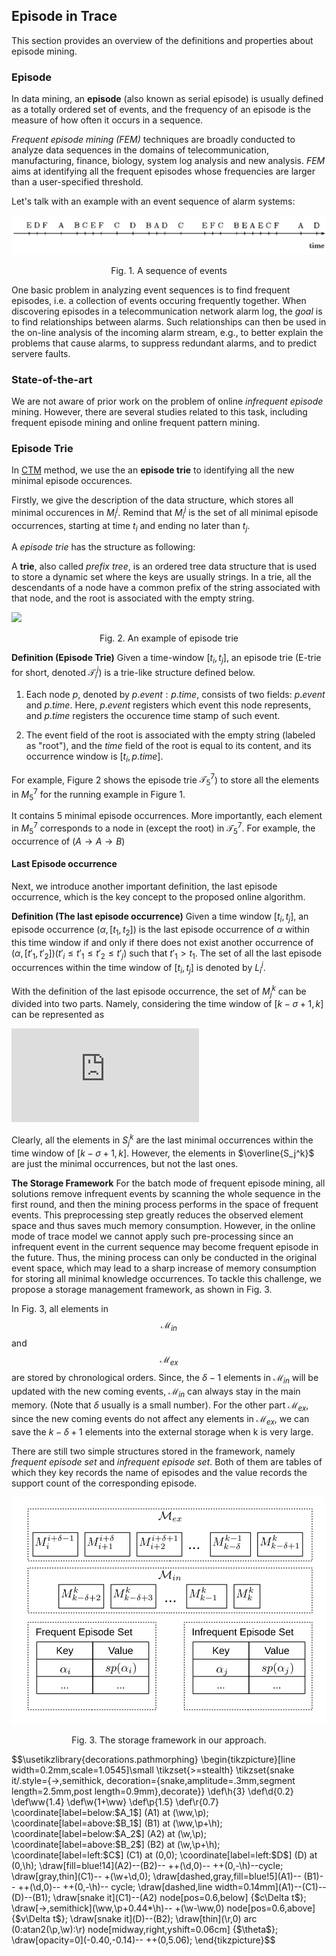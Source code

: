 
## Episode in Trace
<!-- Introcduction -->
This section provides an overview of the definitions and properties about episode mining.

### Episode
In data mining, an **episode** (also known as serial episode) is usually defined as a totally ordered set of events, and the frequency of an episode is the measure of how often it occurs in a sequence.

*Frequent episode mining (FEM)* techniques are broadly conducted to analyze data sequences in the domains of telecommunication, manufacturing, finance, biology, system log analysis and new analysis.
*FEM* aims at identifying all the frequent episodes whose frequencies are larger than a user-specified threshold.

Let's talk with an example with an event sequence of alarm systems:

![image](image/episode.png)

<p align="center"> Fig. 1. A sequence of events </p>

One basic problem in analyzing event sequences is to find frequent episodes, i.e. a collection of events occuring frequently together.
When discovering episodes in a telecommunication network alarm log, the *goal* is to find relationships between alarms.
Such relationships can then be used in the on-line analysis of the incoming alarm stream, e.g., to better explain the problems that cause alarms, to suppress redundant alarms, and to predict servere faults.

### State-of-the-art
We are not aware of prior work on the problem of online *infrequent episode* mining. However, there are several studies related to this task, including frequent episode mining and online frequent pattern mining.

### Episode Trie
In [CTM](7.CTM.md) method, we use the an **episode trie** to identifying all the new minimal episode occurences.

Firstly, we  give the description of the data structure, which stores all minimal occurences in $M_i^j$. Remind that $M_i^j$ is the set of all minimal episode occurrences, starting at time $t_i$ and ending no later than $t_j$.

A *episode trie* has the structure as following:

A **trie**, also called *prefix tree*, is an ordered tree data structure that is used to store a dynamic set where the keys are usually strings.
In a trie, all the descendants of a node have a common prefix of the string associated with that node, and the root is associated with the empty string.

<!-- digraph G {
  "root:5" -> "A:5"
  "A:5" -> "A:6"
  "A:5" -> "B:6"
  "A:6" -> "B:7"
  "B:6" -> "B:7 "
} -->
<img src="https://chart.googleapis.com/chart?chl=digraph+G+%7B%0D%0A++%22root%3A5%22+-%3E+%22A%3A5%22%0D%0A++%22A%3A5%22+-%3E+%22A%3A6%22%0D%0A++%22A%3A5%22+-%3E+%22B%3A6%22%0D%0A++%22A%3A6%22+-%3E+%22B%3A7%22%0D%0A++%22B%3A6%22+-%3E+%22B%3A7+%22%0D%0A%7D&cht=gv"/>
<p align="center"> Fig. 2. An example of episode trie </p>

**Definition (Episode Trie)**
Given a time-window $[t_i, t_j]$, an episode trie (E-trie for short, denoted $\mathcal{T}_i^j$) is a trie-like structure defined below.

1) Each node $p$, denoted by $p.event:p.time$, consists of two fields: $p.event$ and $p.time$. Here, $p.event$ registers which event this node represents, and $p.time$ registers the occurence time stamp of such event.

2) The event field of the root is associated with the empty string (labeled as "root"), and the *time* field of the root is equal to its content, and its occurrence window is $[t_i, p.time]$.

For example, Figure 2 shows the episode trie $\mathcal{T}_5^7$) to store all the elements in $M_5^7$ for the running example in Figure 1.

It contains 5 minimal episode occurrences.
More importantly, each element in $M_5^7$ corresponds to a node in (except the root) in $\mathcal{T}_5^7$.
For example, the occurrence of ($A \rightarrow A \rightarrow B$)

#### Last Episode occurrence

Next, we introduce another important definition, the last episode occurrence, which is the key concept to the proposed online algorithm.

**Definition (The last episode occurrence)**
Given a time window $[t_i,t_j]$, an episode occurrence $(\alpha, [t_1,t_2])$ is the last episode occurrence of $\alpha$ within this time window if and only if there does not exist another occurrence of $(\alpha, [t'_1,t'_2]) (t'_i \leq t'_1 \leq t'_2 \leq t'_j)$ such that $t'_1 > t_1$.
The set of all the last episode occurrences within the time window of $[t_i,t_j]$ is denoted by $L_i^j$.

With the definition of the last episode occurrence, the set of $M_j^k$ can be divided into two parts.
Namely, considering the time window of $[k - \sigma + 1, k]$ can be represented as

<!-- $M_j^k = \left\{                \begin{array}{ll}                  S_j^k = M_j^k \cap L_{k-\sigma+1}^k\\
                  \overline{S_j^k} = M_j^k - S_j^k
                \end{array}
              \right.$ -->

![image](https://latex.codecogs.com/png.latex?%24M_j%5Ek%20%3D%20%5Cbegin%7Bcases%7D%20S_j%5Ek%20%3D%20M_j%5Ek%20%5Ccap%20L_%7Bk-%5Csigma&plus;1%7D%5Ek%5C%5C%20%5Coverline%7BS_j%5Ek%7D%20%3D%20M_j%5Ek%20-%20S_j%5Ek%20%5Cend%7Bcases%7D%20%24)

Clearly, all the elements in $S_j^k$ are the last minimal occurrences within the time window of $[k-\sigma +1, k]$. However, the elements in $\overline{S_j^k}$ are just the minimal occurrences, but not the last ones.

<!-- The whole framework in our approach, where $i = max(1, k - \Delta + 1)$. -->

**The Storage Framework**
  For the batch mode of frequent episode mining, all solutions remove infrequent events by scanning the whole sequence in the first round, and then the mining process performs in the space of frequent events.
  This preprocessing step greatly reduces the observed element space and thus saves much memory consumption.
  However, in the online mode of trace model we cannot apply such pre-processing since an infrequent event in the current sequence may become frequent episode in the future.
  Thus, the mining process can only be conducted in the original event space, which may lead to a sharp increase of memory consumption for storing all minimal knowledge occurrences.
  To tackle this challenge, we propose a storage management framework, as shown in Fig. 3.

In Fig. 3, all elements in $$\mathcal{M}_{in}$$ and $$\mathcal{M}_{ex}$$ are stored by chronological orders.
Since, the $\delta - 1$ elements in $\mathcal{M}_{in}$ will be updated with the new coming events, $\mathcal{M}_{in}$ can always stay in the main memory. (Note that $\delta$ usually is a small number).
For the other part $\mathcal{M}_{ex}$, since the new coming events do not affect any elements in $\mathcal{M}_{ex}$, we can save the $k-\delta+1$ elements into the external storage when k is very large.

There are still two simple structures stored in the framework, namely *frequent episode set* and *infrequent episode set*.
Both of them are tables of which they key records the name of episodes and the value records the support count of the corresponding episode.

![The storage framework for trace model](image/storage.svg)
<p align="center"> Fig. 3. The storage framework in our approach.</p>

$$\usetikzlibrary{decorations.pathmorphing}
\begin{tikzpicture}[line width=0.2mm,scale=1.0545]\small
\tikzset{>=stealth}
\tikzset{snake it/.style={->,semithick,
decoration={snake,amplitude=.3mm,segment length=2.5mm,post length=0.9mm},decorate}}
\def\h{3}
\def\d{0.2}
\def\ww{1.4}
\def\w{1+\ww}
\def\p{1.5}
\def\r{0.7}
\coordinate[label=below:$A_1$] (A1) at (\ww,\p);
\coordinate[label=above:$B_1$] (B1) at (\ww,\p+\h);
\coordinate[label=below:$A_2$] (A2) at (\w,\p);
\coordinate[label=above:$B_2$] (B2) at (\w,\p+\h);
\coordinate[label=left:$C$] (C1) at (0,0);
\coordinate[label=left:$D$] (D) at (0,\h);
\draw[fill=blue!14](A2)--(B2)-- ++(\d,0)-- ++(0,-\h)--cycle;
\draw[gray,thin](C1)-- +(\w+\d,0);
\draw[dashed,gray,fill=blue!5](A1)-- (B1)-- ++(\d,0)-- ++(0,-\h)-- cycle;
\draw[dashed,line width=0.14mm](A1)--(C1)--(D)--(B1);
\draw[snake it](C1)--(A2) node[pos=0.6,below] {$c\Delta t$};
\draw[->,semithick](\ww,\p+0.44*\h)-- +(\w-\ww,0) node[pos=0.6,above] {$v\Delta t$};
\draw[snake it](D)--(B2);
\draw[thin](\r,0) arc (0:atan2(\p,\w):\r) node[midway,right,yshift=0.06cm] {$\theta$};
\draw[opacity=0](-0.40,-0.14)-- ++(0,5.06);
\end{tikzpicture}$$
